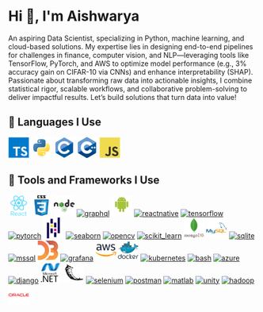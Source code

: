 <h1>Hi 👋, I'm Aishwarya</h1>
<p>An aspiring Data Scientist, specializing in Python, machine learning, and cloud-based solutions. My expertise lies in designing end-to-end pipelines for challenges in finance, computer vision, and NLP—leveraging tools like TensorFlow, PyTorch, and AWS to optimize model performance (e.g., 3% accuracy gain on CIFAR-10 via CNNs) and enhance interpretability (SHAP). Passionate about transforming raw data into actionable insights, I combine statistical rigor, scalable workflows, and collaborative problem-solving to deliver impactful results. Let’s build solutions that turn data into value!</p>

<h2>🚀 Languages I Use</h2>
<p>
<a target="_blank" href="https://www.typescriptlang.org/" style="display: inline-block;"><img src="https://raw.githubusercontent.com/devicons/devicon/master/icons/typescript/typescript-original.svg" alt="typescript" width="42" height="42" title="TypeScript" /></a>
<a target="_blank" href="https://www.python.org/" style="display: inline-block;"><img src="https://raw.githubusercontent.com/devicons/devicon/master/icons/python/python-original.svg" alt="python" width="42" height="42" title="Python" /></a>
<a target="_blank" href="https://en.wikipedia.org/wiki/C_(programming_language)" style="display: inline-block;"><img src="https://raw.githubusercontent.com/devicons/devicon/master/icons/c/c-original.svg" alt="c" width="42" height="42" title="C" /></a>
<a target="_blank" href="https://isocpp.org/" style="display: inline-block;"><img src="https://raw.githubusercontent.com/devicons/devicon/master/icons/cplusplus/cplusplus-original.svg" alt="cplusplus" width="42" height="42" title="C++" /></a>
<a target="_blank" href="https://developer.mozilla.org/en-US/docs/Web/JavaScript" style="display: inline-block;"><img src="https://raw.githubusercontent.com/devicons/devicon/master/icons/javascript/javascript-original.svg" alt="javascript" width="42" height="42" title="JavaScript" /></a>
</p>

<h2>🚀 Tools and Frameworks I Use</h2>
<p>
<a target="_blank" href="https://reactjs.org/" style="display: inline-block;"><img src="https://raw.githubusercontent.com/devicons/devicon/master/icons/react/react-original-wordmark.svg" alt="react" width="42" height="42" title="React" /></a>
<a target="_blank" href="https://www.w3.org/Style/CSS/Overview.en.html" style="display: inline-block;"><img src="https://raw.githubusercontent.com/devicons/devicon/master/icons/css3/css3-original-wordmark.svg" alt="css3" width="42" height="42" title="CSS3" /></a>
<a target="_blank" href="https://nodejs.org/" style="display: inline-block;"><img src="https://raw.githubusercontent.com/devicons/devicon/master/icons/nodejs/nodejs-original-wordmark.svg" alt="nodejs" width="42" height="42" title="Node.js" /></a>
<a target="_blank" href="https://graphql.org/" style="display: inline-block;"><img src="https://www.vectorlogo.zone/logos/graphql/graphql-icon.svg" alt="graphql" width="42" height="42" title="GraphQL" /></a>
<a target="_blank" href="https://developer.android.com/" style="display: inline-block;"><img src="https://raw.githubusercontent.com/devicons/devicon/master/icons/android/android-original-wordmark.svg" alt="android" width="42" height="42" title="Android" /></a>
<a target="_blank" href="https://reactnative.dev/" style="display: inline-block;"><img src="https://reactnative.dev/img/header_logo.svg" alt="reactnative" width="42" height="42" title="React Native" /></a>
<a target="_blank" href="https://www.tensorflow.org/" style="display: inline-block;"><img src="https://www.vectorlogo.zone/logos/tensorflow/tensorflow-icon.svg" alt="tensorflow" width="42" height="42" title="TensorFlow" /></a>
<a target="_blank" href="https://pytorch.org/" style="display: inline-block;"><img src="https://www.vectorlogo.zone/logos/pytorch/pytorch-icon.svg" alt="pytorch" width="42" height="42" title="PyTorch" /></a>
<a target="_blank" href="https://pandas.pydata.org/" style="display: inline-block;"><img src="https://raw.githubusercontent.com/devicons/devicon/2ae2a900d2f041da66e950e4d48052658d850630/icons/pandas/pandas-original.svg" alt="pandas" width="42" height="42" title="Pandas" /></a>
<a target="_blank" href="https://seaborn.pydata.org/" style="display: inline-block;"><img src="https://seaborn.pydata.org/_images/logo-mark-lightbg.svg" alt="seaborn" width="42" height="42" title="Seaborn" /></a>
<a target="_blank" href="https://opencv.org/" style="display: inline-block;"><img src="https://www.vectorlogo.zone/logos/opencv/opencv-icon.svg" alt="opencv" width="42" height="42" title="OpenCV" /></a>
<a target="_blank" href="https://scikit-learn.org/" style="display: inline-block;"><img src="https://upload.wikimedia.org/wikipedia/commons/0/05/Scikit_learn_logo_small.svg" alt="scikit_learn" width="42" height="42" title="Scikit-learn" /></a>
<a target="_blank" href="https://www.mongodb.com/" style="display: inline-block;"><img src="https://raw.githubusercontent.com/devicons/devicon/master/icons/mongodb/mongodb-original-wordmark.svg" alt="mongodb" width="42" height="42" title="MongoDB" /></a>
<a target="_blank" href="https://www.mysql.com/" style="display: inline-block;"><img src="https://raw.githubusercontent.com/devicons/devicon/master/icons/mysql/mysql-original-wordmark.svg" alt="mysql" width="42" height="42" title="MySQL" /></a>
<a target="_blank" href="https://www.sqlite.org/" style="display: inline-block;"><img src="https://www.vectorlogo.zone/logos/sqlite/sqlite-icon.svg" alt="sqlite" width="42" height="42" title="SQLite" /></a>
<a target="_blank" href="https://www.microsoft.com/sql-server" style="display: inline-block;"><img src="https://www.svgrepo.com/show/303229/microsoft-sql-server-logo.svg" alt="mssql" width="42" height="42" title="Microsoft SQL Server" /></a>
<a target="_blank" href="https://d3js.org/" style="display: inline-block;"><img src="https://raw.githubusercontent.com/devicons/devicon/master/icons/d3js/d3js-original.svg" alt="d3js" width="42" height="42" title="D3.js" /></a>
<a target="_blank" href="https://grafana.com/" style="display: inline-block;"><img src="https://www.vectorlogo.zone/logos/grafana/grafana-icon.svg" alt="grafana" width="42" height="42" title="Grafana" /></a>
<a target="_blank" href="https://aws.amazon.com/" style="display: inline-block;"><img src="https://raw.githubusercontent.com/devicons/devicon/master/icons/amazonwebservices/amazonwebservices-original-wordmark.svg" alt="aws" width="42" height="42" title="AWS" /></a>
<a target="_blank" href="https://www.docker.com/" style="display: inline-block;"><img src="https://raw.githubusercontent.com/devicons/devicon/master/icons/docker/docker-original-wordmark.svg" alt="docker" width="42" height="42" title="Docker" /></a>
<a target="_blank" href="https://kubernetes.io/" style="display: inline-block;"><img src="https://www.vectorlogo.zone/logos/kubernetes/kubernetes-icon.svg" alt="kubernetes" width="42" height="42" title="Kubernetes" /></a>
<a target="_blank" href="https://www.gnu.org/software/bash/" style="display: inline-block;"><img src="https://www.vectorlogo.zone/logos/gnu_bash/gnu_bash-icon.svg" alt="bash" width="42" height="42" title="Bash" /></a>
<a target="_blank" href="https://azure.microsoft.com/" style="display: inline-block;"><img src="https://www.vectorlogo.zone/logos/microsoft_azure/microsoft_azure-icon.svg" alt="azure" width="42" height="42" title="Azure" /></a>
<a target="_blank" href="https://www.djangoproject.com/" style="display: inline-block;"><img src="https://cdn.worldvectorlogo.com/logos/django.svg" alt="django" width="42" height="42" title="Django" /></a>
<a target="_blank" href="https://dotnet.microsoft.com/" style="display: inline-block;"><img src="https://raw.githubusercontent.com/devicons/devicon/master/icons/dot-net/dot-net-original-wordmark.svg" alt="dotnet" width="42" height="42" title=".NET" /></a>
<a target="_blank" href="https://flask.palletsprojects.com/" style="display: inline-block;"><img src="https://raw.githubusercontent.com/devicons/devicon/master/icons/flask/flask-original.svg" alt="flask" width="42" height="42" title="Flask" /></a>
<a target="_blank" href="https://www.selenium.dev/" style="display: inline-block;"><img src="https://raw.githubusercontent.com/detain/svg-logos/780f25886640cef088af994181646db2f6b1a3f8/svg/selenium-logo.svg" alt="selenium" width="42" height="42" title="Selenium" /></a>
<a target="_blank" href="https://www.postman.com/" style="display: inline-block;"><img src="https://www.vectorlogo.zone/logos/getpostman/getpostman-icon.svg" alt="postman" width="42" height="42" title="Postman" /></a>
<a target="_blank" href="https://www.mathworks.com/products/matlab.html" style="display: inline-block;"><img src="https://upload.wikimedia.org/wikipedia/commons/2/21/Matlab_Logo.png" alt="matlab" width="42" height="42" title="MATLAB" /></a>
<a target="_blank" href="https://unity.com/" style="display: inline-block;"><img src="https://www.vectorlogo.zone/logos/unity3d/unity3d-icon.svg" alt="unity" width="42" height="42" title="Unity" /></a>
<a target="_blank" href="https://hadoop.apache.org/" style="display: inline-block;"><img src="https://www.vectorlogo.zone/logos/apache_hadoop/apache_hadoop-icon.svg" alt="hadoop" width="42" height="42" title="Hadoop" /></a>
<a target="_blank" href="https://www.oracle.com/database/" style="display: inline-block;"><img src="https://raw.githubusercontent.com/devicons/devicon/master/icons/oracle/oracle-original.svg" alt="oracle" width="42" height="42" title="Oracle" /></a>
</p>

